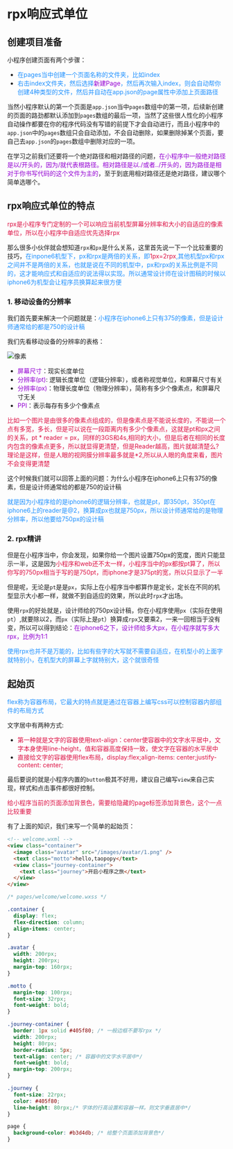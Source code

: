 # rpx响应式单位

## 创建项目准备
小程序创建页面有两个步骤：
+ <font color=#1E90FF>在pages当中创建一个页面名称的文件夹，比如index</font>
+ <font color=#1E90FF>右击index文件夹，然后选择<font color=#9400D3>新建Page</font>，然后再次输入index，则会自动帮你创建4种类型的文件，然后并自动在app.json的page属性中添加上页面路径</font>

当然小程序默认的第一个页面是`app.json`当中`pages`数组中的第一项，后续新创建的页面的路劲都默认添加到`pages`数组的最后一项，当然了这些很人性化的小程序自动操作都要在你的程序代码没有写错的前提下才会自动进行，而且小程序中的`app.json`中的`pages`数组只会自动添加，不会自动删除，如果删除掉某个页面，要自己去`app.json`的`pages`数组中删除对应的一项。


在学习之前我们还要将一个绝对路径和相对路径的问题，<font color=#9400D3>在小程序中一般绝对路径是以/开头的，因为/就代表根路径。相对路径是以./或者../开头的，因为路径是相对于你书写代码的这个文件为主的</font>，至于到底用相对路径还是绝对路径，建议哪个简单选哪个。

## rpx响应式单位的特点
<font color=#DD1144>rpx是小程序专门定制的一个可以响应当前机型屏幕分辨率和大小的自适应的像素单位，所以在小程序中自适应优先选择rpx</font>

那么很多小伙伴就会想知道`rpx`和`px`是什么关系，这里首先说一下一个比较重要的技巧，<font color=#1E90FF>在inpone6机型下，px和rpx是两倍的关系，即<font color=#DD1144>1px=2rpx</font>,其他机型px和rpx之间并不是两倍的关系，也就是说在不同的机型中，px和rpx的关系比例是不同的，这才能响应式和自适应的说法得以实现。所以通常设计师在设计图稿的时候以iphone6为机型会让程序员换算起来很方便</font>

### 1. 移动设备的分辨率
我们首先要来解决一个问题就是：<font color=#1E90FF>小程序在iphone6上只有375的像素，但是设计师通常给的都是750的设计稿</font>

我们先看移动设备的分辨率的表格：

<img :src="$withBase('/react_ssr_github_xiangsu.png')" alt="像素">

+ <font color=#9400D3>屏幕尺寸</font>：现实长度单位
+ <font color=#9400D3>分辨率(pt)</font>: 逻辑长度单位（逻辑分辨率），或者称视觉单位，和屏幕尺寸有关
+ <font color=#9400D3>分辨率(px)</font>：物理长度单位（物理分辨率），简称有多少个像素点，和屏幕尺寸无关
+ <font color=#9400D3>PPI</font>：表示每存有多少个像素点

<font color=#DD1144>比如一个图片是由很多的像素点组成的，但是像素点是不能说长度的，不能说一个点有多宽，多长，但是可以说在一段距离内有多少个像素点，这就是pt和px之间的关系，pt * reader = px，同样的3GS和4s,相同的大小，但是后者在相同的长度内包含的像素点更多，所以就显得更清楚，但是Reader越高，图片就越清楚么? 理论是这样，但是人眼的视网膜分辨率最多就是*2,所以从人眼的角度来看，图片不会变得更清楚</font>


这个时候我们就可以回答上面的问题：为什么小程序在iphone6上只有375的像素，但是设计师通常给的都是750的设计稿

<font color=#1E90FF>就是因为小程序给的是iphone6的逻辑分辨率，也就是pt，即350pt，350pt在iphone6上的reader是@2，换算成px也就是750px，所以设计师通常给的是物理分辨率，所以他要给750px的设计稿</font>

### 2. rpx精讲
但是在小程序当中，你会发现，如果你给一个图片设置750px的宽度，图片只能显示一半，这是因为<font color=#DD1144>小程序和web还不太一样，小程序当中的px都按pt算了，所以你写的750px相当于写的是750pt，而iphone才是375pt的宽，所以只显示了一半</font>

但是呢，无论是`pt`是是`px`，实际上在小程序当中都算作是定长，定长在不同的机型显示大小都一样，就做不到自适应的效果，所以此时`rpx`才出场。

使用`rpx`的好处就是，设计师给的750px设计稿，你在小程序使用`px`（实际在使用`pt`）,就要除以2，而`px`（实际上是`pt`）换算成`rpx`又要乘2，一来一回相当于没有变，所以可以得到结论：<font color=#9400D3>在iphone6之下，设计师给多大px，在小程序就写多大rpx，比例为1:1</font>

<font color=#1E90FF>使用rpx也并不是万能的，比如有些字的大写就不需要自适应，在机型小的上面字就特别小，在机型大的屏幕上字就特别大，这个就很奇怪</font>


## 起始页
<font color=#1E90FF>flex称为容器布局，它最大的特点就是通过在容器上编写css可以控制容器内部组件的布局方式</font>

文字居中有两种方式:
+ <font color=#DD1144>第一种就是文字的容器使用text-align：center使容器中的文字水平居中，文字本身使用line-height，值和容器高度保持一致，使文字在容器的水平居中</font>  
+ <font color=#DD1144>直接给文字的容器使用flex布局，display:flex;align-items: center;justify-content: center;</font>

最后要说的就是小程序内置的`button`极其不好用，建议自己编写`view`来自己实现，样式和点击事件都很好控制。

<font color=#DD1144>给小程序当前的页面添加背景色，需要给隐藏的page标签添加背景色，这个一点比较重要</font>

有了上面的知识，我们来写一个简单的起始页：
```html
<!-- welcome.wxml -->
<view class="container">
  <image class="avatar" src="/images/avatar/1.png" />
  <text class="motto">hello,taopopy</text>
  <view class="journey-container">
    <text class="journey">开启小程序之旅</text>
  </view>
</view>
```
```css
/* pages/welcome/welcome.wxss */

.container {
  display: flex;
  flex-direction: column;
  align-items: center;
}

.avatar {
  width: 200rpx;
  height: 200rpx;
  margin-top: 160rpx;
}

.motto {
  margin-top: 100rpx;
  font-size: 32rpx;
  font-weight: bold;
}

.journey-container {
  border: 1px solid #405f80; /* 一般边框不要写rpx */
  width: 200rpx;
  height: 80rpx;
  border-radius: 5px;
  text-align: center; /* 容器中的文字水平居中*/
  font-weight: bold;
  margin-top: 200rpx;
}

.journey {
  font-size: 22rpx;
  color: #405f80;
  line-height: 80rpx;/* 字体的行高设置和容器一样。则文字垂直居中*/
}

page {
  background-color: #b3d4db; /* 给整个页面添加背景色*/
}
```
